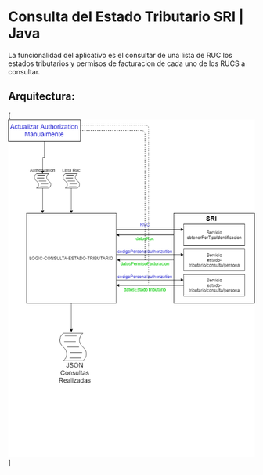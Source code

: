 # Consulta del Estado Tributario SRI | Java
La funcionalidad del aplicativo es el consultar de una lista de RUC los estados tributarios y permisos de facturacion de cada uno de los RUCS a consultar.

## Arquitectura:
[![ScreenShot](https://github.com/FatalFuryDeveloper/SRI_ConsultaEstadoTributario/blob/master/demo/ConsultaEstadoTributarioSRI.png)]